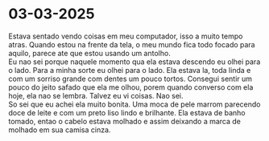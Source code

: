 # 03-03-2025

Estava sentado vendo coisas em meu computador, isso a muito tempo atras. Quando estou na frente da tela, o meu mundo fica todo focado para aquilo, parece ate que estou usando um antolho.
<br>
Eu nao sei porque naquele momento qua ela estava descendo eu olhei para o lado. Para a minha sorte eu olhei para o lado. Ela estava la, toda linda e com um sorriso grande com dentes um pouco tortos. Consegui sentir um pouco do jeito safado que ela me olhou, porem quando converso com ela hoje, ela nao se lembra. Talvez eu vi coisas. Nao sei. 
<br>
So sei que eu achei ela muito bonita. Uma moca de pele marrom parecendo doce de leite e com um preto liso lindo e brilhante. Ela estava de banho tomado, entao o cabelo estava molhado e assim deixando a marca de molhado em sua camisa cinza. 